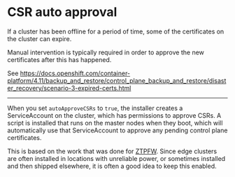 # CSR auto approval
If a cluster has been offline for a period of time, some of the certificates on the cluster can expire.

Manual intervention is typically required in order to approve the new certificates after this has happened.

See https://docs.openshift.com/container-platform/4.11/backup_and_restore/control_plane_backup_and_restore/disaster_recovery/scenario-3-expired-certs.html

---

When you set ```autoApproveCSRs``` to ```true```, the installer creates a ServiceAccount on the cluster, which has permissions to approve CSRs. A script is installed that runs on the master nodes when they boot, which will automatically use that ServiceAccount to approve any pending control plane certificates.

This is based on the work that was done for [ZTPFW](https://github.com/rh-ecosystem-edge/ztp-pipeline-relocatable/blob/main/deploy-edgecluster/csr_autoapprover.sh). Since edge clusters are often installed in locations with unreliable power, or sometimes installed and then shipped elsewhere, it is often a good idea to keep this enabled.
